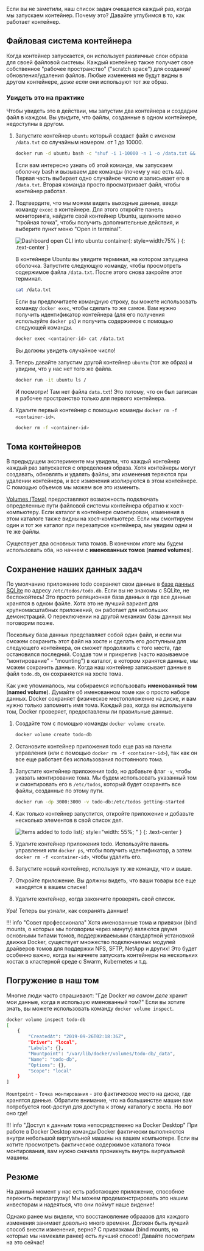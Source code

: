 
Если вы не заметили, наш список задач очищается каждый раз, когда мы 
запускаем контейнер. Почему это? Давайте углубимся в то, как работает 
контейнер. 

## Файловая система контейнера

Когда контейнер запускается, он использует различные слои образа для своей 
файловой системы. Каждый контейнер также получает свое собственное 
"рабочее пространство" ("scratch space") для создания/обновления/удаления файлов. 
Любые изменения не будут видны в другом контейнере, _даже если_ они используют тот же образ. 

### Увидеть это на практике

Чтобы увидеть это в действии, мы запустим два контейнера и создадим файл в каждом.
Вы увидите, что файлы, созданные в одном контейнере, недоступны в другом.

1. Запустите контейнер `ubuntu` который создаст файл с именем `/data.txt` со случайным номером.
    от 1 до 10000.

    ```bash
    docker run -d ubuntu bash -c "shuf -i 1-10000 -n 1 -o /data.txt && tail -f /dev/null"
    ```

    Если вам интересно узнать об этой команде, мы запускаем оболочку bash и вызываем 
    две команды (почему у нас есть `&&`). Первая часть выбирает одно случайное число и записывает его в `/data.txt`. 
    Вторая команда просто просматривает файл, чтобы контейнер работал.

1. Подтвердите, что мы можем видеть выходные данные, введя команду `excec` в контейнере. 
   Для этого откройте панель мониторинга, найдите свой контейнер Ubuntu, щелкните меню "тройная точка", 
   чтобы получить дополнительные действия, и выберите пункт меню "Open in terminal".

    ![Dashboard open CLI into ubuntu container](dashboard-open-cli-ubuntu.png){: style=width:75% }
{: .text-center }

    В контейнере Ubuntu вы увидите терминал, на котором запущена оболочка. 
    Запустите следующую команду, чтобы просмотреть содержимое файла `/data.txt`. После этого снова закройте этот терминал.

    ```bash
    cat /data.txt
    ```

    Если вы предпочитаете командную строку, вы можете использовать команду `docker exec`, чтобы сделать то же самое. 
    Вам нужно получить идентификатор контейнера (для его получения используйте `docker ps`) и получить содержимое с помощью следующей команды.

    ```bash
    docker exec <container-id> cat /data.txt
    ```

    Вы должны увидеть случайное число!

1. Теперь давайте запустим другой контейнер `ubuntu` (тот же образ) и увидим, что у нас нет того же файла.

    ```bash
    docker run -it ubuntu ls /
    ```

    И посмотри! Там нет файла `data.txt`! Это потому, что он был записан в рабочее пространство только для первого контейнера.

1. Удалите первый контейнер с помощью команды `docker rm -f <container-id>`.
    ```bash
    docker rm -f <container-id>
    ```

## Тома контейнеров

В предыдущем эксперименте мы увидели, что каждый контейнер каждый раз 
запускается с определения образа. Хотя контейнеры могут создавать, 
обновлять и удалять файлы, эти изменения теряются при удалении контейнера, 
и все изменения изолируются в этом контейнере. С помощью объемов мы можем 
все это изменить. 

[Volumes (Тома)](https://docs.docker.com/storage/volumes/) предоставляют возможность 
подключать определенные пути файловой системы контейнера обратно к 
хост-компьютеру. Если каталог в контейнере смонтирован, изменения в этом 
каталоге также видны на хост-компьютере. Если мы смонтируем один и тот же 
каталог при перезапуске контейнера, мы увидим одни и те же файлы. 

Существует два основных типа томов. В конечном итоге мы будем использовать оба, но начнем с **именованных томов** (**named volumes**).

## Сохранение наших данных задач

По умолчанию приложение todo сохраняет свои данные в [базе данных SQLite](https://www.sqlite.org/index.html) по адресу `/etc/todos/todo.db`. 
Если вы не знакомы с SQLite, не беспокойтесь! Это просто реляционная база данных в где все данные хранятся в одном файле. 
Хотя это не лучший вариант для крупномасштабных приложений, он работает для небольших демонстраций. О переключении на другой механизм базы данных мы поговорим позже.

Поскольку база данных представляет собой один файл, и если мы сможем сохранить этот файл на хосте и сделать его доступным для следующего контейнера, 
он сможет продолжить с того места, где остановился последний. 
Создав том и прикрепив (часто называемое "монтирование" - "mounting") в каталог, в котором хранятся данные, мы можем сохранить данные. 
Когда наш контейнер записывает данные в файл `todo.db`, он сохраняется на хосте тома.

Как уже упоминалось, мы собираемся использовать **именованный том** (**named volume**). 
Думайте об именованном томе как о просто наборе данных. Docker сохраняет физическое местоположение на диске, и вам нужно только запомнить имя тома. 
Каждый раз, когда вы используете том, Docker проверяет, предоставлены ли правильные данные.

1. Создайте том с помощью команды `docker volume create`.

    ```bash
    docker volume create todo-db
    ```

1. Остановите контейнер приложения todo еще раз на панели управления (или с помощью `docker rm -f <container-id>`), так как он все еще работает без использования постоянного тома.

1. Запустите контейнер приложения todo, но добавьте флаг `-v`, чтобы указать монтирование тома. 
Мы будем использовать указанный том и смонтировать его в `/etc/todos`, который будет сохранять все файлы, созданные по этому пути.

    ```bash
    docker run -dp 3000:3000 -v todo-db:/etc/todos getting-started
    ```

1. Как только контейнер запустится, откройте приложение и добавьте несколько элементов в свой список дел.

    ![Items added to todo list](items-added.png){: style="width: 55%; " }
    {: .text-center }

1. Удалите контейнер приложения todo. Используйте панель управления или `docker ps`, чтобы получить идентификатор, а затем `docker rm -f <container-id>`, чтобы удалить его.

1. Запустите новый контейнер, используя ту же команду, что и выше.

1. Откройте приложение. Вы должны видеть, что ваши товары все еще находятся в вашем списке!

1. Удалите контейнер, когда закончите проверять свой список.

Ура! Теперь вы узнали, как сохранять данные!

!!! info "Совет профессионала"
    Хотя именованные тома и привязки (bind mounts, о которых мы поговорим через минуту) являются двумя основными типами томов, поддерживаемыми стандартной 
    установкой движка Docker, существует множество подключаемых модулей драйверов томов для поддержки NFS, SFTP, NetApp и других! 
    Это будет особенно важно, когда вы начнете запускать контейнеры на нескольких хостах в кластерной среде с Swarm, Kubernetes и т.д.

## Погружение в наш том

Многие люди часто спрашивают: "Где Docker _на самом деле_ хранит мои данные, когда я использую именованный том?" 
Если вы хотите знать, вы можете использовать команду `docker volume inspect`.

```bash
docker volume inspect todo-db
[
    {
        "CreatedAt": "2019-09-26T02:18:36Z",
        "Driver": "local",
        "Labels": {},
        "Mountpoint": "/var/lib/docker/volumes/todo-db/_data",
        "Name": "todo-db",
        "Options": {},
        "Scope": "local"
    }
]
```

`Mountpoint` - `Точка монтирования` - это фактическое место на диске, где хранятся данные. 
Обратите внимание, что на большинстве машин вам потребуется root-доступ для доступа к этому каталогу с хоста. 
Но вот оно где!

!!! info "Доступ к данным тома непосредственно на Docker Desktop"
    При работе в Docker Desktop команды Docker фактически выполняются внутри небольшой виртуальной машины на вашем компьютере.
    Если вы хотите просмотреть фактическое содержимое каталога точки монтирования, вам нужно сначала проникнуть внутрь виртуальной машины.

## Резюме

На данный момент у нас есть работающее приложение, способное пережить перезагрузку! 
Мы можем продемонстрировать это нашим инвесторам и надеяться, что они поймут наше видение! 

Однако ранее мы видели, что восстановление обраазов для каждого изменения занимает довольно много времени. 
Должен быть лучший способ внести изменения, верно? 
С привязками (bind mounts, на которые мы намекали ранее) есть лучший способ! Давайте посмотрим на это сейчас!
